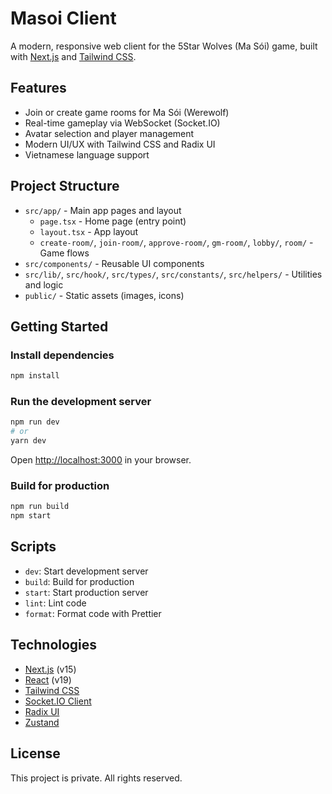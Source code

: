 # Masoi Client

A modern, responsive web client for the 5Star Wolves (Ma Sói) game, built with [Next.js](https://nextjs.org/) and [Tailwind CSS](https://tailwindcss.com/).

## Features

- Join or create game rooms for Ma Sói (Werewolf)
- Real-time gameplay via WebSocket (Socket.IO)
- Avatar selection and player management
- Modern UI/UX with Tailwind CSS and Radix UI
- Vietnamese language support

## Project Structure

- `src/app/` - Main app pages and layout
  - `page.tsx` - Home page (entry point)
  - `layout.tsx` - App layout
  - `create-room/`, `join-room/`, `approve-room/`, `gm-room/`, `lobby/`, `room/` - Game flows
- `src/components/` - Reusable UI components
- `src/lib/`, `src/hook/`, `src/types/`, `src/constants/`, `src/helpers/` - Utilities and logic
- `public/` - Static assets (images, icons)

## Getting Started

### Install dependencies

```bash
npm install
```

### Run the development server

```bash
npm run dev
# or
yarn dev
```

Open [http://localhost:3000](http://localhost:3000) in your browser.

### Build for production

```bash
npm run build
npm start
```

## Scripts

- `dev`: Start development server
- `build`: Build for production
- `start`: Start production server
- `lint`: Lint code
- `format`: Format code with Prettier

## Technologies

- [Next.js](https://nextjs.org/) (v15)
- [React](https://react.dev/) (v19)
- [Tailwind CSS](https://tailwindcss.com/)
- [Socket.IO Client](https://socket.io/)
- [Radix UI](https://www.radix-ui.com/)
- [Zustand](https://zustand-demo.pmnd.rs/)

## License

This project is private. All rights reserved.
